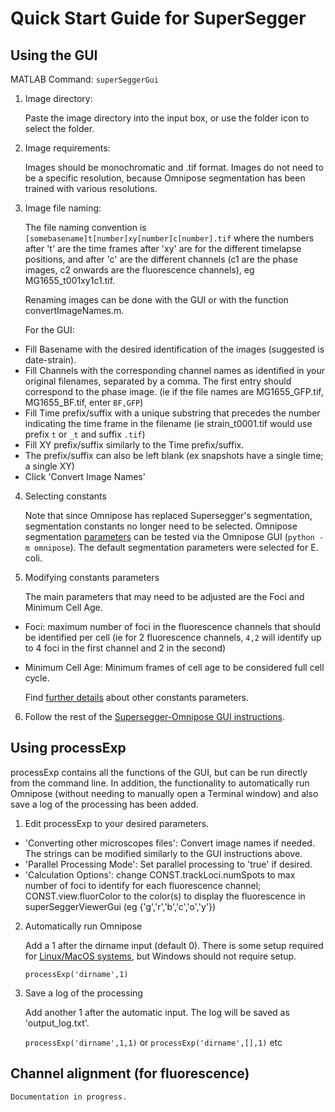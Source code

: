 # Quick Start Guide for SuperSegger

## Using the GUI

MATLAB Command: `superSeggerGui`

1. Image directory: 

	Paste the image directory into the input box, or use the folder icon to select the folder. 

2. Image requirements: 

	Images should be monochromatic and .tif format. Images do not need to be a specific resolution, because Omnipose segmentation has been trained with various resolutions.

3. Image file naming: 

	The file naming convention is `[somebasename]t[number]xy[number]c[number].tif` where the numbers after 't' are the time frames after 'xy' are for the different timelapse positions, and after 'c' are the different channels (c1 are the phase images, c2 onwards are the fluorescence channels), eg MG1655_t001xy1c1.tif.

	Renaming images can be done with the GUI or with the function convertImageNames.m.
	
	For the GUI:

- Fill Basename with the desired identification of the images (suggested is date-strain).
- Fill Channels with the corresponding channel names as identified in your original filenames, separated by a comma. The first entry should correspond to the phase image. (ie if the file names are MG1655_GFP.tif, MG1655_BF.tif, enter `BF,GFP`)
- Fill Time prefix/suffix with a unique substring that precedes the number indicating the time frame in the filename (ie strain_t0001.tif would use prefix `t` or `_t` and suffix `.tif`)
- Fill XY prefix/suffix similarly to the Time prefix/suffix.
- The prefix/suffix can also be left blank (ex snapshots have a single time; a single XY)
- Click 'Convert Image Names'

4. Selecting constants

	Note that since Omnipose has replaced Supersegger's segmentation, segmentation constants no longer need to be selected. Omnipose segmentation [parameters](https://github.com/tlo-bot/supersegger-omnipose#omnipose) can be tested via the Omnipose GUI (`python -m omnipose`). The default segmentation parameters were selected for E. coli. 

5. Modifying constants parameters

	The main parameters that may need to be adjusted are the Foci and Minimum Cell Age. 

- Foci: maximum number of foci in the fluorescence channels that should be identified per cell (ie for 2 fluorescence channels, `4,2` will identify up to 4 foci in the first channel and 2 in the second) 
- Minimum Cell Age: Minimum frames of cell age to be considered full cell cycle.

	Find [further details](https://github.com/wiggins-lab/SuperSegger/wiki/Segmenting-with-SuperSegger#modifying-constants-parameters-) about other constants parameters.

6. Follow the rest of the [Supersegger-Omnipose GUI instructions](https://github.com/tlo-bot/supersegger-omnipose#running-supersegger-omnipose-gui).

## Using processExp

processExp contains all the functions of the GUI, but can be run directly from the command line. In addition, the functionality to automatically run Omnipose (without needing to manually open a Terminal window) and also save a log of the processing has been added.

1. Edit processExp to your desired parameters.	

- 'Converting other microscopes files': Convert image names if needed. The strings can be modified similarly to the GUI instructions above.
- 'Parallel Processing Mode': Set parallel processing to 'true' if desired.
- 'Calculation Options': change CONST.trackLoci.numSpots to max number of foci to identify for each fluorescence channel; CONST.view.fluorColor to the color(s) to display the fluorescence in superSeggerViewerGui (eg {'g','r','b','c','o','y'})

2. Automatically run Omnipose

	Add a 1 after the dirname input (default 0). There is some setup required for [Linux/MacOS systems](https://github.com/tlo-bot/supersegger-omnipose/blob/main/omni_in_matlab_unix.md), but Windows should not require setup.

	`processExp('dirname',1)`

3. Save a log of the processing

	Add another 1 after the automatic input. The log will be saved as 'output_log.txt'.
	
	`processExp('dirname',1,1)` or `processExp('dirname',[],1)` etc


## Channel alignment (for fluorescence)

	Documentation in progress.
